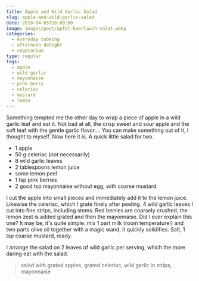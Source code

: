 ```yaml
---
title: Apple and Wild Garlic Salad
slug: apple-and-wild-garlic-salad
date: 2010-04-05T16:00:00
image: images/post/apfel-baerlauch-salat.webp
categories: 
  - everyday cooking
  - afternoon delight
  - vegetarian
type: regular
tags: 
  - apple
  - wild garlic
  - mayonnaise
  - pink berry
  - celeriac
  - mustard
  - lemon
---
```


Something tempted me the other day to wrap a piece of apple in a wild garlic leaf and eat it. Not bad at all, the crisp sweet and sour apple and the soft leaf with the gentle garlic flavor.... You can make something out of it, I thought to myself. Now here it is. A quick little salad for two.

* 1 apple 
* 50 g celeriac (not necessarily) 
* 8 wild garlic leaves 
* 2 tablespoons lemon juice 
* some lemon peel 
* 1 tsp pink berries 
* 2 good tsp mayonnaise without egg, with coarse mustard

I cut the apple into small pieces and immediately add it to the lemon juice. Likewise the celeriac, which I grate finely after peeling. 4 wild garlic leaves I cut into fine strips, including stems. Red berries are coarsely crushed, the lemon zest is added grated and then the mayonnaise. Did I ever explain this one? It may be, it's quite simple: mix 1 part milk (room temperature!) and two parts olive oil together with a magic wand, it quickly solidifies. Salt, 1 tsp coarse mustard, ready.

I arrange the salad on 2 leaves of wild garlic per serving, which the more daring eat with the salad.

> salad with grated apples, grated celeriac, wild garlic in strips, mayonnaise

